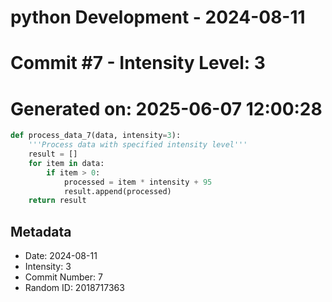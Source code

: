 ﻿# python Development - 2024-08-11
# Commit #7 - Intensity Level: 3
# Generated on: 2025-06-07 12:00:28
```python
def process_data_7(data, intensity=3):
    '''Process data with specified intensity level'''
    result = []
    for item in data:
        if item > 0:
            processed = item * intensity + 95
            result.append(processed)
    return result
```
## Metadata
- Date: 2024-08-11
- Intensity: 3
- Commit Number: 7
- Random ID: 2018717363
